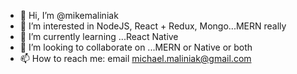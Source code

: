 - 👋 Hi, I’m @mikemaliniak
- 👀 I’m interested in NodeJS, React + Redux, Mongo...MERN really
- 🌱 I’m currently learning ...React Native
- 💞️ I’m looking to collaborate on ...MERN or Native or both
- 📫 How to reach me: email michael.maliniak@gmail.com

<!---
mikemaliniak/mikemaliniak is a ✨ special ✨ repository because its `README.md` (this file) appears on your GitHub profile.
You can click the Preview link to take a look at your changes.
--->

